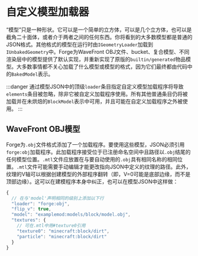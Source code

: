 自定义模型加载器
===============

“模型”只是一种形状。它可以是一个简单的立方体，可以是几个立方体，也可以是截角二十面体，或者介于两者之间的任何东西。你将看到的大多数模型都是普通的JSON格式。其他格式的模型在运行时由`IGeometryLoader`加载到`IUnbakedGeometry`中。Forge为WaveFront OBJ文件、bucket、复合模型、不同渲染层中的模型提供了默认实现，并重新实现了原版的`builtin/generated`物品模型。大多数事情都不关心加载了什么模型或模型的格式，因为它们最终都由代码中的`BakedModel`表示。

:::danger
    通过模型JSON中的顶级`loader`条目指定自定义模型加载程序将导致`elements`条目被忽略，除非它被自定义加载程序使用。所有其他普通条目仍将被加载并在未烘焙的`BlockModel`表示中可用，并且可能在自定义加载程序之外被使用。
:::

WaveFront OBJ模型
-----------------

Forge为`.obj`文件格式添加了一个加载程序。要使用这些模型，JSON必须引用`forge:obj`加载程序。此加载程序接受位于已注册命名空间中且路径以`.obj`结尾的任何模型位置。`.mtl`文件应放置在与要自动使用的`.obj`具有相同名称的相同位置。`.mtl`文件可能需要手动编辑才能更改指向JSON中定义的纹理的路径。此外，纹理的V轴可以根据创建模型的外部程序翻转（即，V=0可能是底部边缘，而不是顶部边缘）。这可以在建模程序本身中纠正，也可以在模型JSON中这样做：

```js
{
  // 在与'model'声明相同的级别上添加以下行
  "loader": "forge:obj",
  "flip_v": true,
  "model": "examplemod:models/block/model.obj",
  "textures": {
    // 可在.mtl中用#texture0引用
    "texture0": "minecraft:block/dirt",
    "particle": "minecraft:block/dirt"
  }
}
```

